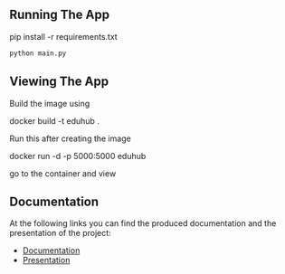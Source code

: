 ## Running The App

pip install -r requirements.txt

```bash
python main.py
```

## Viewing The App

Build the image using 

docker build -t eduhub .

Run this after creating the image

docker run -d -p 5000:5000 eduhub

go to the container and view

## Documentation

At the following links you can find the produced documentation and the presentation of the project:  

- [Documentation](https://drive.google.com/drive/u/1/folders/1ar_VkmUjrJTHH15H7xb7KgEla419EMP6)  
- [Presentation](https://www.canva.com/design/DAGLrpsfi9w/RALmUON7wBHdlZJwX_JMGQ/edit?utm_content=DAGLrpsfi9w&utm_campaign=designshare&utm_medium=link2&utm_source=sharebutton)  